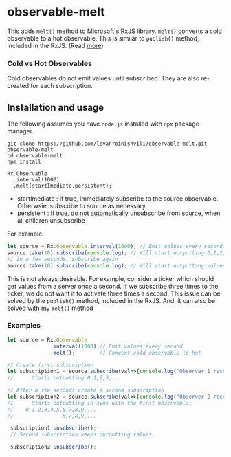 # observable-melt

This adds `melt()` method to Microsoft's [RxJS](http://reactivex.io/) library. `melt()` converts a cold observable to a hot observable.
This is similar to `publish()` method, included in the RxJS.
(Read [more](https://github.com/Reactive-Extensions/RxJS/blob/master/doc/gettingstarted/creating.md))

### Cold vs Hot Observables
Cold observables do not emit values until subscribed. They are also re-created for each subscription.

## Installation and usage
The following assumes you have `node.js` installed with `npm` package manager.
```
git clone https://github.com/levanroinishvili/observable-melt.git observable-melt
cd observable-melt
npm install

Rx.Observable
  .interval(1000)
  .melt(startImediate,persistent);
```
* startImediate : if true, immediately subscribe to the source observable. Otherwsie,
subscribe to source as necessary.
* persistent    : if true, do not automatically unsubscribe from source, when all children unsubscribe

For example:
``` JavaScript
let source = Rx.Observable.interval(1000); // Emit values every second: 0,1,2,3,...
source.take(10).subscribe(console.log); // Will start outputting 0,1,2,...9
// in a few seconds, subscribe again
source.take(10).subscribe(console.log); // Will start outputting values from 0
```

This is not always desirable. For example, consider a ticker which should get values from a server
once a second. If we subscribe three times to the ticker, we do not want it to activate three times a second.
This issue can be solved by the `publish()` method, included in the RxJS. And, it can also be solved with
my `melt()` method

### Examples
``` JavaScript
let source = Rx.Observable
              .interval(1000) // Emit values every second
              .melt();        // Convert cold observable to hot

// Create first subscription
let subscription1 = source.subscribe(val=>{console.log('Observer 1 received',val);});
//      Starts outputting 0,1,2,3,...

// After a few seconds create a second subscription
let subscription2 = source.subscribe(val=>{console.log('Observer 2 received',val);});
//      Starts outputting in sync with the first observable:
//    0,1,2,3,4,5,6,7,8,9,...
//                6,7,8,9,...

 subscription1.unsubscribe();
 // Second subscription keeps outputting values

 subscription2.unsubscribe();
```
